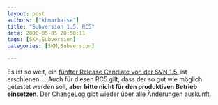 ```yaml
---
layout: post
authors: ["khmarbaise"]
title: "Subversion 1.5. RC5"
date: 2008-05-05 20:50:11
tags: [SKM,Subversion]
categories: [SKM,Subversion]

---
```

Es ist so weit, ein <a href="http://subversion.tigris.org/servlets/NewsItemView?newsItemID=2112"  title="Announcement">fünfter Release Candiate von der SVN 1.5.</a> ist erschienen.....Auch für diesen RC5 gilt, dass der so gut wie möglich getestet werden soll, <strong>aber bitte nicht für den produktiven Betrieb einsetzen</strong>.  Der <a href="http://subversion.tigris.org/svn_1.5_releasenotes.html"  title="ChangeLog">ChangeLog</a> gibt wieder über alle Änderungen auskunft.
